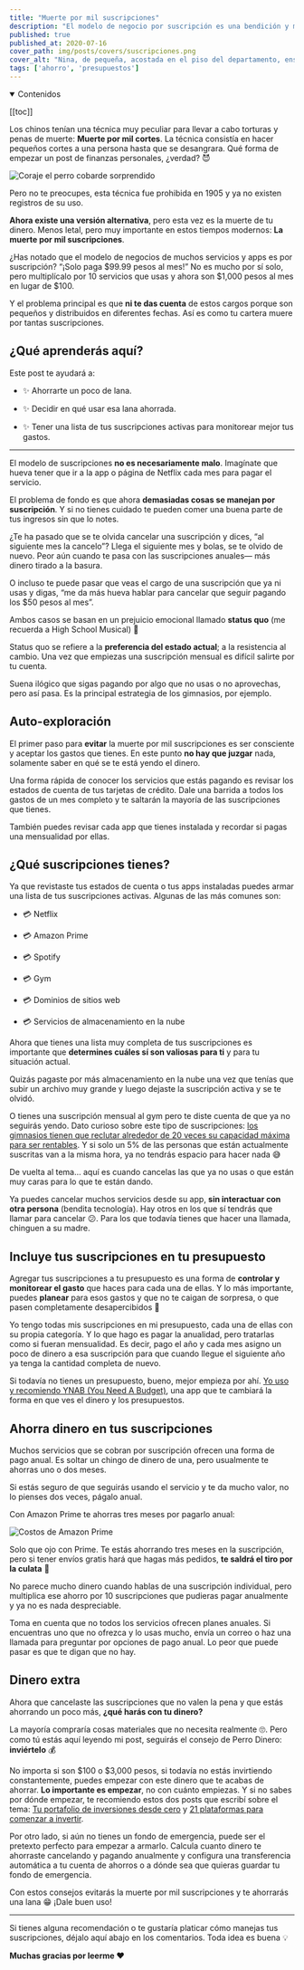 ```yaml
---
title: "Muerte por mil suscripciones"
description: "El modelo de negocio por suscripción es una bendición y maldición al mismo tiempo. Evita la muerte por mil suscripciones y ahorra dinero con estos consejos."
published: true
published_at: 2020-07-16
cover_path: img/posts/covers/suscripciones.png
cover_alt: "Nina, de pequeña, acostada en el piso del departamento, enseñando su panza rosa."
tags: ['ahorro', 'presupuestos']
---
```


<details open>
  <summary>
    Contenidos
  </summary>

  [[toc]]

</details>

Los chinos tenían una técnica muy peculiar para llevar a cabo torturas y penas de muerte: **Muerte por mil cortes**. La técnica consistía en hacer pequeños cortes a una persona hasta que se desangrara. Qué forma de empezar un post de finanzas personales, ¿verdad? 😈

![Coraje el perro cobarde sorprendido](/img/posts/coraje_sorprendido.gif)

Pero no te preocupes, esta técnica fue prohibida en 1905 y ya no existen registros de su uso.

**Ahora existe una versión alternativa**, pero esta vez es la muerte de tu dinero. Menos letal, pero muy importante en estos tiempos modernos: **La muerte por mil suscripciones**.

¿Has notado que el modelo de negocios de muchos servicios y apps es por suscripción? “¡Solo paga $99.99 pesos al mes!” No es mucho por sí solo, pero multiplícalo por 10 servicios que usas y ahora son $1,000 pesos al mes en lugar de $100.

Y el problema principal es que **ni te das cuenta** de estos cargos porque son pequeños y distribuidos en diferentes fechas. Así es como tu cartera muere por tantas suscripciones.

## ¿Qué aprenderás aquí?

Este post te ayudará a:

- ✨ Ahorrarte un poco de lana.

- ✨ Decidir en qué usar esa lana ahorrada.

- ✨ Tener una lista de tus suscripciones activas para monitorear mejor tus gastos.

***

El modelo de suscripciones **no es necesariamente malo**. Imagínate que hueva tener que ir a la app o página de Netflix cada mes para pagar el servicio.

El problema de fondo es que ahora **demasiadas cosas se manejan por suscripción**. Y si no tienes cuidado te pueden comer una buena parte de tus ingresos sin que lo notes.

¿Te ha pasado que se te olvida cancelar una suscripción y dices, “al siguiente mes la cancelo”? Llega el siguiente mes y bolas, se te olvido de nuevo. Peor aún cuando te pasa con las suscripciones anuales— más dinero tirado a la basura.

O incluso te puede pasar que veas el cargo de una suscripción que ya ni usas y digas, “me da más hueva hablar para cancelar que seguir pagando los $50 pesos al mes”.

Ambos casos se basan en un prejuicio emocional llamado **status quo** (me recuerda a High School Musical) 🎤

Status quo se refiere a la **preferencia del estado actual**; a la resistencia al cambio. Una vez que empiezas una suscripción mensual es difícil salirte por tu cuenta.

Suena ilógico que sigas pagando por algo que no usas o no aprovechas, pero así pasa. Es la principal estrategia de los gimnasios, por ejemplo.

## Auto-exploración

El primer paso para **evitar** la muerte por mil suscripciones es ser consciente y aceptar los gastos que tienes. En este punto **no hay que juzgar** nada, solamente saber en qué se te está yendo el dinero.

Una forma rápida de conocer los servicios que estás pagando es revisar los estados de cuenta de tus tarjetas de crédito. Dale una barrida a todos los gastos de un mes completo y te saltarán la mayoría de las suscripciones que tienes.

También puedes revisar cada app que tienes instalada y recordar si pagas una mensualidad por ellas.

## ¿Qué suscripciones tienes?

Ya que revistaste tus estados de cuenta o tus apps instaladas puedes armar una lista de tus suscripciones activas. Algunas de las más comunes son:

- 💳 Netflix

- 💳 Amazon Prime

- 💳 Spotify

- 💳 Gym

- 💳 Dominios de sitios web

- 💳 Servicios de almacenamiento en la nube

Ahora que tienes una lista muy completa de tus suscripciones es importante que **determines cuáles sí son valiosas para ti** y para tu situación actual.

Quizás pagaste por más almacenamiento en la nube una vez que tenías que subir un archivo muy grande y luego dejaste la suscripción activa y se te olvidó.

O tienes una suscripción mensual al gym pero te diste cuenta de que ya no seguirás yendo. Dato curioso sobre este tipo de suscripciones: [los gimnasios tienen que reclutar alrededor de 20 veces su capacidad máxima para ser rentables](https://thehustle.co/gym-membership-cost). Y si solo un 5% de las personas que están actualmente suscritas van a la misma hora, ya no tendrás espacio para hacer nada 😅

De vuelta al tema… aquí es cuando cancelas las que ya no usas o que están muy caras para lo que te están dando.

Ya puedes cancelar muchos servicios desde su app, **sin interactuar con otra persona** (bendita tecnología). Hay otros en los que sí tendrás que llamar para cancelar 😕. Para los que todavía tienes que hacer una llamada, chinguen a su madre.

## Incluye tus suscripciones en tu presupuesto

Agregar tus suscripciones a tu presupuesto es una forma de **controlar y monitorear el gasto** que haces para cada una de ellas. Y lo más importante, puedes **planear** para esos gastos y que no te caigan de sorpresa, o que pasen completamente desapercibidos 🤭

Yo tengo todas mis suscripciones en mi presupuesto, cada una de ellas con su propia categoría. Y lo que hago es pagar la anualidad, pero tratarlas como si fueran mensualidad. Es decir, pago el año y cada mes asigno un poco de dinero a esa suscripción para que cuando llegue el siguiente año ya tenga la cantidad completa de nuevo.

Si todavía no tienes un presupuesto, bueno, mejor empieza por ahí. [Yo uso y recomiendo YNAB (You Need A Budget)](/posts/conoce-ynab-y-crea-tu-presupuesto/), una app que te cambiará la forma en que ves el dinero y los presupuestos.

## Ahorra dinero en tus suscripciones

Muchos servicios que se cobran por suscripción ofrecen una forma de pago anual. Es soltar un chingo de dinero de una, pero usualmente te ahorras uno o dos meses.

Si estás seguro de que seguirás usando el servicio y te da mucho valor, no lo pienses dos veces, págalo anual.

Con Amazon Prime te ahorras tres meses por pagarlo anual:

![Costos de Amazon Prime](/img/posts/amazon_prime.png)

Solo que ojo con Prime. Te estás ahorrando tres meses en la suscripción, pero si tener envíos gratis hará que hagas más pedidos, **te saldrá el tiro por la culata** 🧐

No parece mucho dinero cuando hablas de una suscripción individual, pero multiplica ese ahorro por 10 suscripciones que pudieras pagar anualmente y ya no es nada despreciable.

Toma en cuenta que no todos los servicios ofrecen planes anuales. Si encuentras uno que no ofrezca y lo usas mucho, envía un correo o haz una llamada para preguntar por opciones de pago anual. Lo peor que puede pasar es que te digan que no hay.

## Dinero extra

Ahora que cancelaste las suscripciones que no valen la pena y que estás ahorrando un poco más, **¿qué harás con tu dinero?**

La mayoría compraría cosas materiales que no necesita realmente 🙄. Pero como tú estás aquí leyendo mi post, seguirás el consejo de Perro Dinero: **inviértelo** 💰

No importa si son $100 o $3,000 pesos, si todavía no estás invirtiendo constantemente, puedes empezar con este dinero que te acabas de ahorrar. **Lo importante es empezar**, no con cuánto empiezas. Y si no sabes por dónde empezar, te recomiendo estos dos posts que escribí sobre el tema: [Tu portafolio de inversiones desde cero](/posts/tu-portafolio-de-inversiones-desde-cero/) y [21 plataformas para comenzar a invertir](/posts/21-plataformas-para-invertir/).

Por otro lado, si aún no tienes un fondo de emergencia, puede ser el pretexto perfecto para empezar a armarlo. Calcula cuanto dinero te ahorraste cancelando y pagando anualmente y configura una transferencia automática a tu cuenta de ahorros o a dónde sea que quieras guardar tu fondo de emergencia.

Con estos consejos evitarás la muerte por mil suscripciones y te ahorrarás una lana 😁 ¡Dale buen uso!

***

Si tienes alguna recomendación o te gustaría platicar cómo manejas tus suscripciones, déjalo aquí abajo en los comentarios. Toda idea es buena 💡

**Muchas gracias por leerme ❤️**
